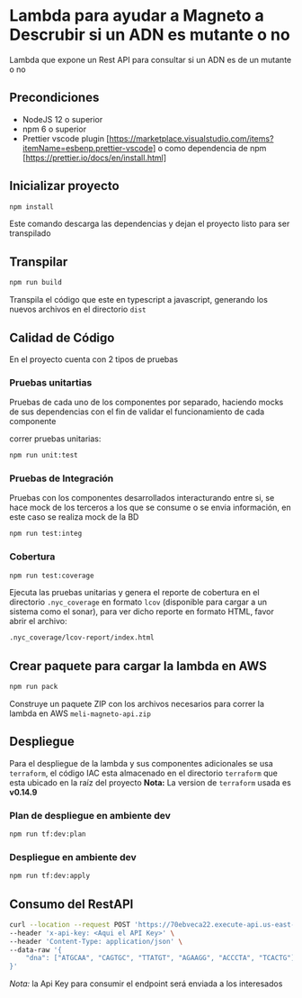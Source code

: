 # Lambda para ayudar a Magneto a Descrubir si un ADN es mutante o no

Lambda que expone un Rest API para consultar si un ADN es de un mutante o no

## Precondiciones

- NodeJS 12 o superior
- npm 6 o superior
- Prettier vscode plugin [https://marketplace.visualstudio.com/items?itemName=esbenp.prettier-vscode] o como dependencia de npm [https://prettier.io/docs/en/install.html]

## Inicializar proyecto

```bash
npm install
```

Este comando descarga las dependencias y dejan el proyecto listo para ser transpilado

## Transpilar

```bash
npm run build
```

Transpila el código que este en typescript a javascript, generando los nuevos archivos en el directorio `dist`

## Calidad de Código

En el proyecto cuenta con 2 tipos de pruebas

### Pruebas unitartias

Pruebas de cada uno de los componentes por separado, haciendo mocks de sus dependencias con el fin de validar el funcionamiento de cada componente

correr pruebas unitarias:

```bash
npm run unit:test
```

### Pruebas de Integración

Pruebas con los componentes desarrollados interacturando entre si, se hace mock de los terceros a los que se consume o se envia información, en este caso se realiza mock de la BD

```bash
npm run test:integ
```

### Cobertura

```bash
npm run test:coverage
```

Ejecuta las pruebas unitarias y genera el reporte de cobertura en el directorio `.nyc_coverage` en formato `lcov` (disponible para cargar a un sistema como el sonar), para ver dicho reporte en formato HTML, favor abrir el archivo:

```bash
.nyc_coverage/lcov-report/index.html
```

## Crear paquete para cargar la lambda en AWS

```bash
npm run pack
```

Construye un paquete ZIP con los archivos necesarios para correr la lambda en AWS `meli-magneto-api.zip`

## Despliegue

Para el despliegue de la lambda y sus componentes adicionales se usa `terraform`, el código IAC esta almacenado en el directorio `terraform` que esta ubicado en la raíz del proyecto
**Nota:** La version de `terraform` usada es **v0.14.9**

### Plan de despliegue en ambiente dev

```bash
npm run tf:dev:plan
```

### Despliegue en ambiente dev

```bash
npm run tf:dev:apply
```

## Consumo del RestAPI

```bash
curl --location --request POST 'https://70ebveca22.execute-api.us-east-1.amazonaws.com/dev/magneto/api/v1/mutant' \
--header 'x-api-key: <Aqui el API Key>' \
--header 'Content-Type: application/json' \
--data-raw '{
    "dna": ["ATGCAA", "CAGTGC", "TTATGT", "AGAAGG", "ACCCTA", "TCACTG"]
}'
```

_Nota:_ la Api Key para consumir el endpoint será enviada a los interesados
